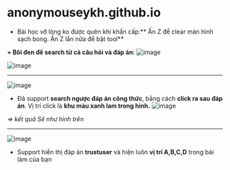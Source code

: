# anonymouseykh.github.io

+ Bài học vỡ lòng ko được quên khi khẩn cấp:** Ấn Z để clear màn hình sạch bong. Ấn Z lần nữa để bật tool**

**+  Bôi đen để search từ cả câu hỏi và đáp án:**
![image](https://user-images.githubusercontent.com/88678327/128914147-58f996ec-94e1-44c7-b160-08707d143372.png)

![image](https://user-images.githubusercontent.com/88678327/128914068-905dc9c5-c5f0-46d9-893d-792da3008688.png)

------------------------------

![image](https://user-images.githubusercontent.com/88678327/128913448-bac8421a-51d1-48df-b9a6-9ca4a9f6798c.png)

+ Đã support **search ngược đáp án công thức**, bằng cách **click ra sau đáp án**. Vị trí click là **khu màu xanh lam trong hình.**
![image](https://user-images.githubusercontent.com/88678327/128913492-635fbfdb-d6f6-48c7-814d-889b604b3b47.png)

_=> kết quả Sẽ như hình trên_

------------------------------
![image](https://user-images.githubusercontent.com/88678327/128913590-c78916c7-1337-432d-872c-8dc76312d004.png)

+ Support hiển thị đáp án **trustuser** và hiện luôn **vị trí A,B,C,D** trong bài làm của bạn

<!--
**anonymouseykh/anonymouseykh** is a ✨ _special_ ✨ repository because its `README.md` (this file) appears on your GitHub profile.

Here are some ideas to get you started:

- 🔭 I’m currently working on ...
- 🌱 I’m currently learning ...
- 👯 I’m looking to collaborate on ...
- 🤔 I’m looking for help with ...
- 💬 Ask me about ...
- 📫 How to reach me: ...
- 😄 Pronouns: ...
- ⚡ Fun fact: ...
-->
